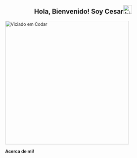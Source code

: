 <section>
  <h1 align="center">Hola, Bienvenido! Soy Cesar<img src="https://user-images.githubusercontent.com/1303154/88677602-1635ba80-d120-11ea-84d8-d263ba5fc3c0.gif" width="28px" alt="hi"></h1>

  <img src="https://media.tenor.com/TUwjvnPffIMAAAAC/viciadoemcodar.gif" alt="Viciado em Codar" width="400" />


  **Acerca de mi!**


</section>

